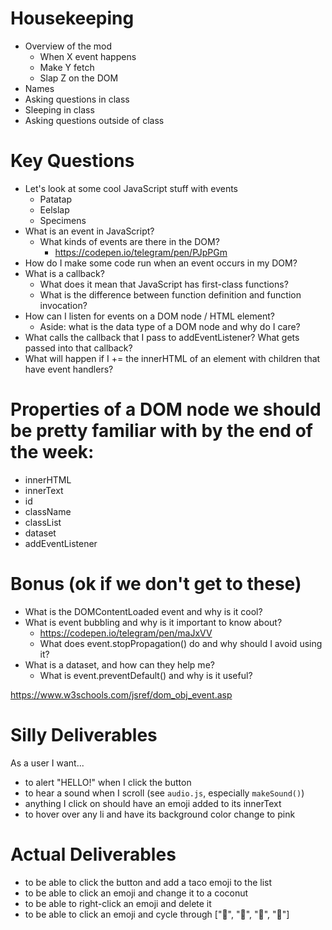 # Housekeeping
* Overview of the mod
  * When X event happens
  * Make Y fetch
  * Slap Z on the DOM
* Names
* Asking questions in class
* Sleeping in class
* Asking questions outside of class

# Key Questions
* Let's look at some cool JavaScript stuff with events
  * Patatap
  * Eelslap
  * Specimens
* What is an event in JavaScript?
  * What kinds of events are there in the DOM? 
     * https://codepen.io/telegram/pen/PJpPGm
* How do I make some code run when an event occurs in my DOM?
* What is a callback? 
  * What does it mean that JavaScript has first-class functions?
  * What is the difference between function definition and function invocation?
* How can I listen for events on a DOM node / HTML element?
  * Aside: what is the data type of a DOM node and why do I care?
* What calls the callback that I pass to addEventListener? What gets passed into that callback?
* What will happen if I += the innerHTML of an element with children that have event handlers?

# Properties of a DOM node we should be pretty familiar with by the end of the week:
* innerHTML
* innerText
* id
* className
* classList
* dataset
* addEventListener

# Bonus (ok if we don't get to these)    
* What is the DOMContentLoaded event and why is it cool?
* What is event bubbling and why is it important to know about? 
  * https://codepen.io/telegram/pen/maJxVV
  * What does event.stopPropagation() do and why should I avoid using it?
* What is a dataset, and how can they help me?
  * What is event.preventDefault() and why is it useful?

https://www.w3schools.com/jsref/dom_obj_event.asp

# Silly Deliverables
As a user I want... 

* to alert "HELLO!" when I click the button
* to hear a sound when I scroll (see `audio.js`, especially `makeSound()`)
* anything I click on should have an emoji added to its innerText
* to hover over any li and have its background color change to pink

# Actual Deliverables
* to be able to click the button and add a taco emoji to the list
* to be able to click an emoji and change it to a coconut
* to be able to right-click an emoji and delete it
* to be able to click an emoji and cycle through ["🍩", "🌮", "🥥", "🍣"]




